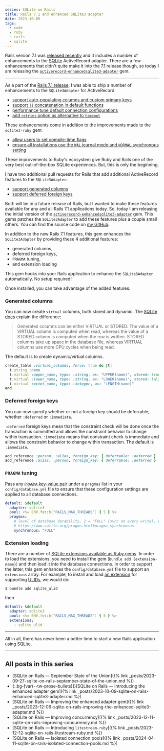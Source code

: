 ```yaml
---
series: SQLite on Rails
title: Rails 7.1 and enhanced SQLite3 adapter
date: 2023-10-09
tags:
  - code
  - ruby
  - rails
  - sqlite
---
```


Rails version 7.1 was [released recently](https://rubyonrails.org/2023/10/5/Rails-7-1-0-has-been-released) and it includes a number of enhancements to the [SQLite](https://www.sqlite.org/index.html) ActiveRecord adapter. There are a few enhancements that didn't quite make it into the 7.1 release though, so today I am releasing the [`activerecord-enhancedsqlite3-adapter`](https://rubygems.org/gems/activerecord-enhancedsqlite3-adapter) gem.

<!--/summary-->

- - -

As a part of the [Rails 7.1 release](https://edgeguides.rubyonrails.org/7_1_release_notes.html), I was able to ship a number of enhancements to the `SQLite3Adapter` for ActiveRecord:

* [support auto-populating columns and custom primary keys](https://github.com/rails/rails/pull/49290)
* [support `||` concatenation in default functions](https://github.com/rails/rails/pull/49287)
* [performance tune default connection configurations](https://github.com/rails/rails/pull/49349)
* [add `retries` option as alternative to `timeout`](https://github.com/rails/rails/pull/49352)

These enhancements come in addition to the improvements made to the `sqlite3-ruby` gem:

* [allow users to set compile-time flags](https://github.com/sparklemotion/sqlite3-ruby/pull/402)
* [ensure all installations use the `WAL` journal mode and `NORMAL` synchronous setting](https://github.com/sparklemotion/sqlite3-ruby/pull/408)

These improvements to Ruby's ecosystem give Ruby and Rails one of the very best out-of-the-box SQLite experiences. But, this is only the beginning.

I have two additional pull requests for Rails that add additional ActiveRecord features to the `SQLite3Adapter`:

* [support generated columns](https://github.com/rails/rails/pull/49346)
* [support deferred foreign keys](https://github.com/rails/rails/pull/49376)

Both will be in a future release of Rails, but I wanted to make these features available for any and all Rails 7.1 applications today. So, today I am releasing the initial version of the [`activerecord-enhancedsqlite3-adapter`](https://rubygems.org/gems/activerecord-enhancedsqlite3-adapter) gem. This gems patches the `SQLite3Adapter` to add these features plus a couple small others. You can find the source code on [my GitHub](https://github.com/fractaledmind/activerecord-enhancedsqlite3-adapter).

In addition to the new Rails 7.1 features, this gem enhances the `SQLite3Adapter` by providing these 4 additional features:

* generated columns,
* deferred foreign keys,
* `PRAGMA` tuning,
* and extension loading

This gem hooks into your Rails application to enhance the `SQLite3Adapter` automatically. No setup required!

Once installed, you can take advantage of the added features.

### Generated columns

You can now create `virtual` columns, both stored and dynamic. The [SQLite docs](https://www.sqlite.org/gencol.html) explain the difference:

> Generated columns can be either VIRTUAL or STORED. The value of a VIRTUAL column is computed when read, whereas the value of a STORED column is computed when the row is written. STORED columns take up space in the database file, whereas VIRTUAL columns use more CPU cycles when being read.

The default is to create dynamic/virtual columns.

```ruby
create_table :virtual_columns, force: true do |t|
  t.string :name
  t.virtual :upper_name, type: :string, as: "UPPER(name)", stored: true
  t.virtual :lower_name, type: :string, as: "LOWER(name)", stored: false
  t.virtual :octet_name, type: :integer, as: "LENGTH(name)"
end
```

### Deferred foreign keys

You can now specify whether or not a foreign key should be deferrable, whether `:deferred` or `:immediate`.

`:deferred` foreign keys mean that the constraint check will be done once the transaction is committed and allows the constraint behavior to change within transaction. `:immediate` means that constraint check is immediate and allows the constraint behavior to change within transaction. The default is `:immediate`.

```ruby
add_reference :person, :alias, foreign_key: { deferrable: :deferred }
add_reference :alias, :person, foreign_key: { deferrable: :deferred }
```

### `PRAGMA` tuning

Pass any [`PRAGMA` key-value pair](https://www.sqlite.org/pragma.html) under a `pragmas` list in your `config/database.yml` file to ensure that these configuration settings are applied to all database connections.

```yaml
default: &default
  adapter: sqlite3
  pool: <%= ENV.fetch("RAILS_MAX_THREADS") { 5 } %>
  pragmas:
    # level of database durability, 2 = "FULL" (sync on every write), other values include 1 = "NORMAL" (sync every 1000 written pages) and 0 = "NONE"
    # https://www.sqlite.org/pragma.html#pragma_synchronous
    synchronous: "FULL"
```

### Extension loading

There are a number of [SQLite extensions available as Ruby gems](https://github.com/asg017/sqlite-ecosystem). In order to load the extensions, you need to install the gem (`bundle add {extension-name}`) and then load it into the database connections. In order to support the latter, this gem enhances the `config/database.yml` file to support an `extensions` array. For example, to install and load [an extension](https://github.com/asg017/sqlite-ulid) for supporting [<abbr title="Universally Unique Lexicographically Sortable Identifiers">ULIDs</abbr>](https://github.com/ulid/spec), we would do:

```shell
$ bundle add sqlite_ulid
```

then

```yaml
default: &default
  adapter: sqlite3
  pool: <%= ENV.fetch("RAILS_MAX_THREADS") { 5 } %>
  extensions:
    - sqlite_ulid
```

- - -

All in all, there has never been a better time to start a new Rails application using SQLite.

- - -

## All posts in this series

* [SQLite on Rails — September State of the Union]({% link _posts/2023-09-27-sqlite-on-rails-september-state-of-the-union.md %})
* {:.bg-[var(--tw-prose-bullets)]}[SQLite on Rails — Introducing the enhanced adapter gem]({% link _posts/2023-10-09-sqlite-on-rails-enhanced-sqlite3-adapter.md %})
* [SQLite on Rails — Improving the enhanced adapter gem]({% link _posts/2023-12-06-sqlite-on-rails-improving-the-enhanced-sqlite3-adapter.md %})
* [SQLite on Rails — Improving concurrency]({% link _posts/2023-12-11-sqlite-on-rails-improving-concurrency.md %})
* [SQLite on Rails — Introducing `litestream-ruby`]({% link _posts/2023-12-12-sqlite-on-rails-litestream-ruby.md %})
* [SQLite on Rails — Isolated connection pools]({% link _posts/2024-04-11-sqlite-on-rails-isolated-connection-pools.md %})
